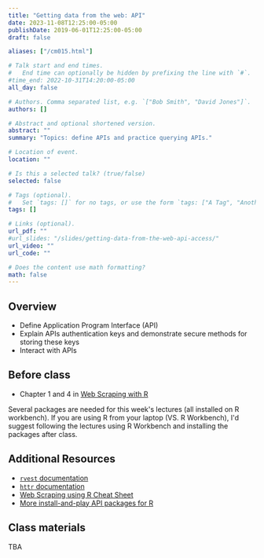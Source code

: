 ```yaml
---
title: "Getting data from the web: API"
date: 2023-11-08T12:25:00-05:00
publishDate: 2019-06-01T12:25:00-05:00
draft: false

aliases: ["/cm015.html"]

# Talk start and end times.
#   End time can optionally be hidden by prefixing the line with `#`.
#time_end: 2022-10-31T14:20:00-05:00
all_day: false

# Authors. Comma separated list, e.g. `["Bob Smith", "David Jones"]`.
authors: []

# Abstract and optional shortened version.
abstract: ""
summary: "Topics: define APIs and practice querying APIs."

# Location of event.
location: ""

# Is this a selected talk? (true/false)
selected: false

# Tags (optional).
#   Set `tags: []` for no tags, or use the form `tags: ["A Tag", "Another Tag"]` for one or more tags.
tags: []

# Links (optional).
url_pdf: ""
#url_slides: "/slides/getting-data-from-the-web-api-access/"
url_video: ""
url_code: ""

# Does the content use math formatting?
math: false
---
```




## Overview

* Define Application Program Interface (API)
* Explain APIs authentication keys and demonstrate secure methods for storing these keys
* Interact with APIs

<!--
* Define JSON data structure and how to convert them to data frames
* Practice tidying messy JSON data objects using `tidyr`
* Demonstrate how to use canned packages in R to access APIs
* Practice gathering data from Twitter API using the `rtweet` package in R
-->

## Before class

* Chapter 1 and 4 in [Web Scraping with R](https://steviep42.github.io/webscraping/book/)

Several packages are needed for this week's lectures (all installed on R workbench). If you are using R from your laptop (VS. R Workbench), I'd suggest following the lectures using R Workbench and installing the packages after class.


## Additional Resources 

* [`rvest` documentation](https://rvest.tidyverse.org/articles/harvesting-the-web.html)
* [`httr` documentation](https://cran.r-project.org/web/packages/httr/)
* [Web Scraping using R Cheat Sheet](https://github.com/yusuzech/r-web-scraping-cheat-sheet/blob/master/README.md)
* [More install-and-play API packages for R](https://github.com/ropensci/webservices)

<!--
* Read [Getting data from the web: API access](/notes/application-program-interface/)
* Read [Getting data from the web: writing API queries](/notes/write-an-api-function/)
-->

## Class materials

TBA

<!--
* Run the code below in your console to download today’s in-class exercises: `usethis::use_course("css-materials/web-api-access")`
-->

<!--
* [Practice getting data from the Twitter API](/notes/twitter-api-practice/)
* [Simplifying lists](/notes/simplify-nested-lists/)
-->
